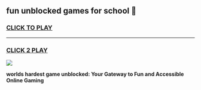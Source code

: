 
## fun unblocked games for school 👋
<h3>
<a href="https://premium.freeplayer.one?title=fun_unblocked_games_for_school&ref=13F">CLICK TO PLAY</a></h3>
<hr>

<h3>
<a href="https://premium.freeplayer.one?title=fun_unblocked_games_for_school&ref=13F">CLICK 2 PLAY</a>
  
</h3>

<a href="https://premium.freeplayer.one?title=fun_unblocked_games_for_school&ref=12F/"><img src="https://clearcache.store/games.png"></a>


**worlds hardest game unblocked: Your Gateway to Fun and Accessible Online Gaming**
